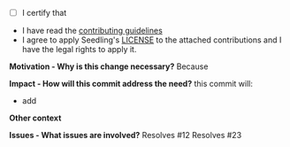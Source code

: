 <!-- If this pull request contains a single commit,
there should already be a pull request TITLE and MESSAGE above ^^^.
If they differ significantly from template below,
please (re-)write the pull request accordingly:
https://github.com/nodepa/seedling/blob/main/.gitmessage

TITLE format:
feat: Add feature (use imperative mood)
  └── feat, fix, refactor, style, docs, test, content or infra

MESSAGE format: -->
- [ ] I certify that <!-- Check the box to certify: [X] -->
- I have read the [contributing guidelines](
  https://github.com/nodepa/seedling/blob/main/.github/CONTRIBUTING.md)
- I agree to apply Seedling's [LICENSE](
  https://github.com/nodepa/seedling/blob/main/LICENSE.md)
  to the attached contributions and I have the legal rights to apply it.

**Motivation - Why is this change necessary?**
Because

**Impact - How will this commit address the need?**
this commit will:
- add

**Other context** <!-- Optional section -->

**Issues - What issues are involved?**
Resolves #12
Resolves #23
